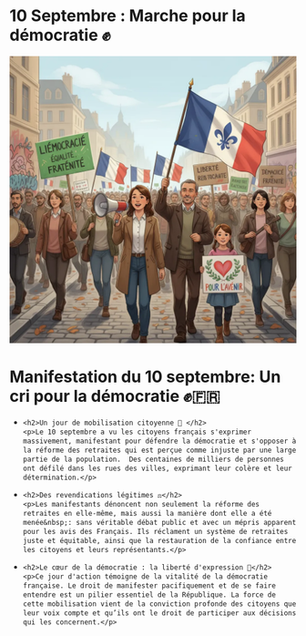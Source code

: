 
# 10 Septembre : Marche pour la démocratie ✊  


![Image](Manifestation_10_septembre_et_democratie_1757865577376.webp)

<h1> Manifestation du 10 septembre: Un cri pour la démocratie ✊🇫🇷</h1>

<ul>

  <li>

    <h2>Un jour de mobilisation citoyenne 📢 </h2>
    <p>Le 10 septembre a vu les citoyens français s'exprimer massivement, manifestant pour défendre la démocratie et s'opposer à la réforme des retraites qui est perçue comme injuste par une large partie de la population.  Des centaines de milliers de personnes ont défilé dans les rues des villes, exprimant leur colère et leur détermination.</p>
  </li>

  <li>

    <h2>Des revendications légitimes ⚖️</h2>
    <p>Les manifestants dénoncent non seulement la réforme des retraites en elle-même, mais aussi la manière dont elle a été menée&nbsp;: sans véritable débat public et avec un mépris apparent pour les avis des Français. Ils réclament un système de retraites juste et équitable, ainsi que la restauration de la confiance entre les citoyens et leurs représentants.</p>
  </li>

  <li>

    <h2>Le cœur de la démocratie : la liberté d'expression 🎤</h2>
    <p>Ce jour d'action témoigne de la vitalité de la démocratie française. Le droit de manifester pacifiquement et de se faire entendre est un pilier essentiel de la République. La force de cette mobilisation vient de la conviction profonde des citoyens que leur voix compte et qu’ils ont le droit de participer aux décisions qui les concernent.</p>
  </li>

</ul>



        